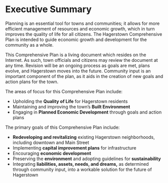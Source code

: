 # Executive Summary

Planning is an essential tool for towns and communities; it allows for more efficient management of resources and economic growth, which in turn improves the quality of life for all citizens.  The Hagerstown Comprehensive Plan is intended to guide economic growth and development for the community as a whole. 

This Comprehensive Plan is a living document which resides on the Internet.  As such, town officials and citizens may review the document at any time.  Revision will be an ongoing process as goals are met, plans evolve, and Hagerstown moves into the future.  Community input is an important component of the plan, as it aids in the creation of new goals and action plans for the town.

The areas of focus for this Comprehensive Plan include: 

- Upholding the **Quality of Life** for Hagerstown residents
- Maintaining and improving the town’s **Built Environment**
- Engaging in **Planned Economic Development** through goals and action plans


The primary goals of this Comprehensive Plan include:

- **Redeveloping and revitalizing** existing Hagerstown neighborhoods, including downtown and Main Street
- Implementing **capital improvement plans** for infrastructure
- Encouraging **economic development**
- Preserving the **environment** and adopting guidelines for **sustainability**
- Integrating **liabilities, assets, needs, and dreams,** as determined through community input, into a workable solution for the future of Hagerstown
